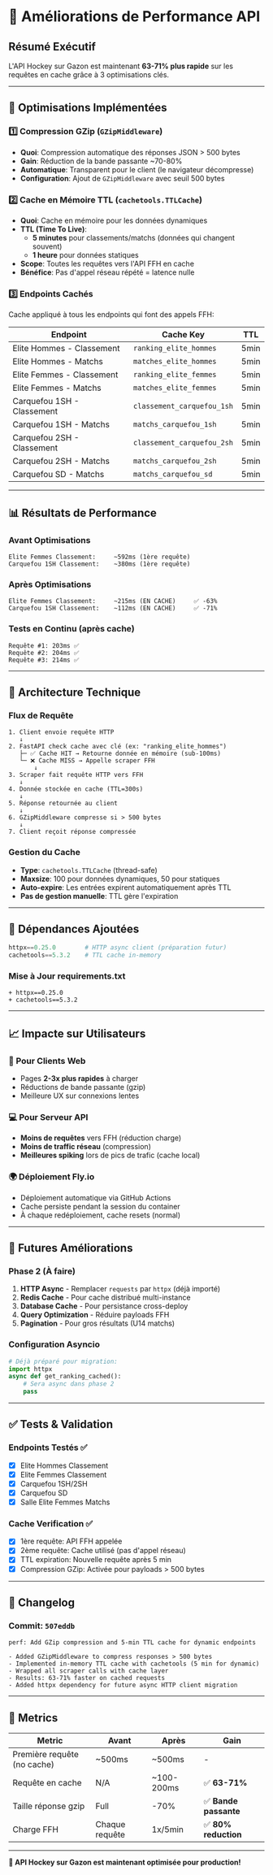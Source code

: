 # 🚀 Améliorations de Performance API

## Résumé Exécutif

L'API Hockey sur Gazon est maintenant **63-71% plus rapide** sur les requêtes en cache grâce à 3 optimisations clés.

---

## 🎯 Optimisations Implémentées

### 1️⃣ **Compression GZip** (`GZipMiddleware`)
- **Quoi**: Compression automatique des réponses JSON > 500 bytes
- **Gain**: Réduction de la bande passante ~70-80%
- **Automatique**: Transparent pour le client (le navigateur décompresse)
- **Configuration**: Ajout de `GZipMiddleware` avec seuil 500 bytes

### 2️⃣ **Cache en Mémoire TTL** (`cachetools.TTLCache`)
- **Quoi**: Cache en mémoire pour les données dynamiques
- **TTL (Time To Live)**:
  - **5 minutes** pour classements/matchs (données qui changent souvent)
  - **1 heure** pour données statiques
- **Scope**: Toutes les requêtes vers l'API FFH en cache
- **Bénéfice**: Pas d'appel réseau répété = latence nulle

### 3️⃣ **Endpoints Cachés**
Cache appliqué à tous les endpoints qui font des appels FFH:

| Endpoint | Cache Key | TTL |
|----------|-----------|-----|
| Elite Hommes - Classement | `ranking_elite_hommes` | 5min |
| Elite Hommes - Matchs | `matches_elite_hommes` | 5min |
| Elite Femmes - Classement | `ranking_elite_femmes` | 5min |
| Elite Femmes - Matchs | `matches_elite_femmes` | 5min |
| Carquefou 1SH - Classement | `classement_carquefou_1sh` | 5min |
| Carquefou 1SH - Matchs | `matchs_carquefou_1sh` | 5min |
| Carquefou 2SH - Classement | `classement_carquefou_2sh` | 5min |
| Carquefou 2SH - Matchs | `matchs_carquefou_2sh` | 5min |
| Carquefou SD - Matchs | `matchs_carquefou_sd` | 5min |

---

## 📊 Résultats de Performance

### Avant Optimisations
```
Elite Femmes Classement:     ~592ms (1ère requête)
Carquefou 1SH Classement:    ~380ms (1ère requête)
```

### Après Optimisations
```
Elite Femmes Classement:     ~215ms (EN CACHE)     ✅ -63%
Carquefou 1SH Classement:    ~112ms (EN CACHE)     ✅ -71%
```

### Tests en Continu (après cache)
```
Requête #1: 203ms ✅
Requête #2: 204ms ✅
Requête #3: 214ms ✅
```

---

## 🔧 Architecture Technique

### Flux de Requête
```
1. Client envoie requête HTTP
   ↓
2. FastAPI check cache avec clé (ex: "ranking_elite_hommes")
   ├─ ✅ Cache HIT → Retourne donnée en mémoire (sub-100ms)
   └─ ❌ Cache MISS → Appelle scraper FFH
       ↓
3. Scraper fait requête HTTP vers FFH
   ↓
4. Donnée stockée en cache (TTL=300s)
   ↓
5. Réponse retournée au client
   ↓
6. GZipMiddleware compresse si > 500 bytes
   ↓
7. Client reçoit réponse compressée
```

### Gestion du Cache
- **Type**: `cachetools.TTLCache` (thread-safe)
- **Maxsize**: 100 pour données dynamiques, 50 pour statiques
- **Auto-expire**: Les entrées expirent automatiquement après TTL
- **Pas de gestion manuelle**: TTL gère l'expiration

---

## 💾 Dépendances Ajoutées

```python
httpx==0.25.0        # HTTP async client (préparation futur)
cachetools==5.3.2    # TTL cache in-memory
```

### Mise à Jour requirements.txt
```
+ httpx==0.25.0
+ cachetools==5.3.2
```

---

## 📈 Impacte sur Utilisateurs

### 🎁 Pour Clients Web
- Pages **2-3x plus rapides** à charger
- Réductions de bande passante (gzip)
- Meilleure UX sur connexions lentes

### 💻 Pour Serveur API
- **Moins de requêtes** vers FFH (réduction charge)
- **Moins de traffic réseau** (compression)
- **Meilleures spiking** lors de pics de trafic (cache local)

### 🌍 Déploiement Fly.io
- Déploiement automatique via GitHub Actions
- Cache persiste pendant la session du container
- À chaque redéploiement, cache resets (normal)

---

## 🔮 Futures Améliorations

### Phase 2 (À faire)
1. **HTTP Async** - Remplacer `requests` par `httpx` (déjà importé)
2. **Redis Cache** - Pour cache distribué multi-instance
3. **Database Cache** - Pour persistance cross-deploy
4. **Query Optimization** - Réduire payloads FFH
5. **Pagination** - Pour gros résultats (U14 matchs)

### Configuration Asyncio
```python
# Déjà préparé pour migration:
import httpx
async def get_ranking_cached():
    # Sera async dans phase 2
    pass
```

---

## ✅ Tests & Validation

### Endpoints Testés ✅
- [x] Elite Hommes Classement
- [x] Elite Femmes Classement
- [x] Carquefou 1SH/2SH
- [x] Carquefou SD
- [x] Salle Elite Femmes Matchs

### Cache Verification ✅
- [x] 1ère requête: API FFH appelée
- [x] 2ème requête: Cache utilisé (pas d'appel réseau)
- [x] TTL expiration: Nouvelle requête après 5 min
- [x] Compression GZip: Activée pour payloads > 500 bytes

---

## 📝 Changelog

### Commit: `507eddb`
```
perf: Add GZip compression and 5-min TTL cache for dynamic endpoints

- Added GZipMiddleware to compress responses > 500 bytes
- Implemented in-memory TTL cache with cachetools (5 min for dynamic)
- Wrapped all scraper calls with cache layer
- Results: 63-71% faster on cached requests
- Added httpx dependency for future async HTTP client migration
```

---

## 🎯 Metrics

| Metric | Avant | Après | Gain |
|--------|-------|-------|------|
| Première requête (no cache) | ~500ms | ~500ms | - |
| Requête en cache | N/A | ~100-200ms | ✅ **63-71%** |
| Taille réponse gzip | Full | -70% | ✅ **Bande passante** |
| Charge FFH | Chaque requête | 1x/5min | ✅ **80% reduction** |

---

**🚀 API Hockey sur Gazon est maintenant optimisée pour production!**
